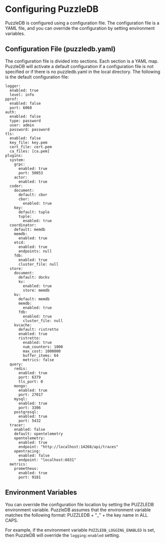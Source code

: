 # Configuring PuzzleDB

PuzzleDB is configured using a configuration file. The configuration file is a YAML file, and you can override the configuration by setting environment variables.

## Configuration File (puzzledb.yaml)

The configuration file is divided into sections. Each section is a YAML map. PuzzleDB will activate a default configuration if a configuration file is not specified or if there is no puzzledb.yaml in the local directory. The following is the default configuration file:

    logger:
      enabled: true
      level: info
    pprof:
      enabled: false
      port: 6060
    auth:
      enabled: false
      type: password
      user: admin
      password: password
    tls:
      enabled: false
      key_file: key.pem
      cert_file: cert.pem
      ca_files: [ca.pem]
    plugins:
      system:
        grpc:
          enabled: true
          port: 50053
        actor:
          enabled: true
      coder:
        document:
          default: cbor
          cbor:
            enabled: true
        key: 
          default: tuple
          tuple:
            enabled: true
      coordinator: 
        default: memdb
        memdb:
          enabled: true
        etcd:
          enabled: true
          endpoints: null
        fdb:
          enabled: true
          cluster_file: null
      store:
        document:
          default: dockv
          kv:
            enabled: true
            store: memdb
        kv:
          default: memdb
          memdb:
            enabled: true
          fdb:
            enabled: true
            cluster_file: null
        kvcache:
          default: ristretto
          enabled: true
          ristretto:
            enabled: true
            num_counters: 1000
            max_cost: 1000000
            buffer_items: 64 
            metrics: false
      query:
        redis:
          enabled: true
          port: 6379
          tls_port: 0
        mongo:
          enabled: true
          port: 27017
        mysql:
          enabled: true
          port: 3306
        postgresql:
          enabled: true
          port: 5432
      tracer:
        enabled: false
        default: opentelemetry
        opentelemetry:
          enabled: true
          endpoint: "http://localhost:14268/api/traces"
        opentracing:
          enabled: false
          endpoint: "localhost:6831"
      metrics:
        prometheus:
          enabled: true
          port: 9181

## Environment Variables

You can override the configuration file location by setting the PUZZLEDB environment variable. PuzzleDB assumes that the environment variable matches the following format: PUZZLEDB + "\_" + the key name in ALL CAPS.

For example, if the environment variable `PUZZLEDB_LOGGING_ENABLED` is set, then PuzzleDB will override the `logging:enabled` setting.
